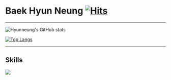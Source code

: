 # Baek Hyun Neung [![Hits](https://hits.seeyoufarm.com/api/count/incr/badge.svg?url=https%3A%2F%2Fgithub.com%2FHyunneung&count_bg=%239073DC&title_bg=%23555555&icon=&icon_color=%23E7E7E7&title=hits&edge_flat=false)](https://hits.seeyoufarm.com)


---
![Hyunneung's GitHub stats](https://github-readme-stats.vercel.app/api?username=Hyunneung&theme=buefy&show_icons=true)

[![Top Langs](https://github-readme-stats.vercel.app/api/top-langs/?username=Hyunneung&layout=compact)](https://github.com/anuraghazra/github-readme-stats)


---
## Skills
<img src="https://img.shields.io/badge/JAVA-#004088?style=flat-square&logo=Java&logoColor=white"/>


<!--
**Hyunneung/Hyunneung** is a ✨ _special_ ✨ repository because its `README.md` (this file) appears on your GitHub profile.

Here are some ideas to get you started:

- 🔭 I’m currently working on ...
- 🌱 I’m currently learning ...
- 👯 I’m looking to collaborate on ...
- 🤔 I’m looking for help with ...
- 💬 Ask me about ...
- 📫 How to reach me: ...
- 😄 Pronouns: ...
- ⚡ Fun fact: ...
-->
